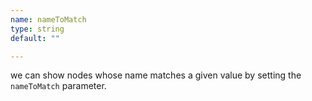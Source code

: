 ```yaml
---
name: nameToMatch
type: string
default: ""

---
```


we can show nodes whose name matches a given value by setting the `nameToMatch` parameter.
